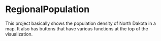 # RegionalPopulation
This project basically shows the population density of North Dakota in a map. It also has buttons that have various functions at the top of the visualization.
